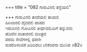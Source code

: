 +++
title = "082 ಗುರುವಿನಲಿ ತನ್ದೆಯಲಿ"

+++
ಗುರುವಿನಲಿ ತಂದೆಯಲಿ ತಾಯಲಿ   
ಹಿರಿಯರಲಿ ದೈವದಲಿ ಪಾಪದ   
ಇರುಬಿನಲಿ ಗೋವಿನಲಿ ತೀರ್ಥದಲಿಮಿಗೆ ತನ್ನುವನು   
ಹೊರೆವ ದಾತಾರನಲಿ ಮಂತ್ರದ   
ಪರಮ ಸೇವೆಗಳಲ್ಲಿ ಧರಣೀ   
ಸುರರೊಳಂಜಿಕೆ ಹಿರಿದಿರಲು ಬೇಕೆಂದನಾ ಮುನಿಪ   ॥82॥